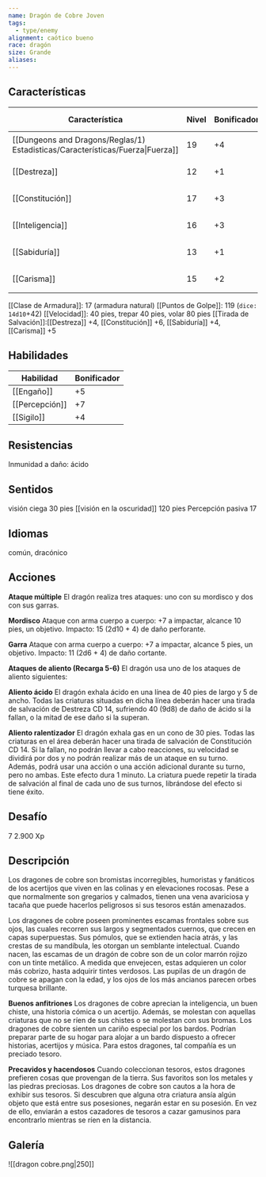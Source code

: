 ```yaml
---
name: Dragón de Cobre Joven
tags:
  - type/enemy
alignment: caótico bueno
race: dragón
size: Grande
aliases:
---
```


## Características

| Característica                                                                 | Nivel | Bonificador | Lanzar dado      |
| ------------------------------------------------------------------------------ | ----- | ----------- | ---------------- |
| [[Dungeons and Dragons/Reglas/1) Estadisticas/Características/Fuerza\|Fuerza]] | 19    | +4          | `dice: 1d20 + 0` |
| [[Destreza]]                                                                   | 12    | +1          | `dice: 1d20 + 0` |
| [[Constitución]]                                                               | 17    | +3          | `dice: 1d20 + 0` |
| [[Inteligencia]]                                                               | 16    | +3          | `dice: 1d20 + 0` |
| [[Sabiduría]]                                                                  | 13    | +1          | `dice: 1d20 + 0` |
| [[Carisma]]                                                                    | 15    | +2          | `dice: 1d20 + 0` |

[[Clase de Armadura]]: 17 (armadura natural)
[[Puntos de Golpe]]: 119 (`dice: 14d10`+42)
[[Velocidad]]: 40 pies, trepar 40 pies, volar 80 pies
[[Tirada de Salvación]]:[[Destreza]] +4, [[Constitución]] +6, [[Sabiduría]] +4, [[Carisma]] +5

## Habilidades

| Habilidad      | Bonificador |
| -------------- | ----------- |
| [[Engaño]]     | +5          |
| [[Percepción]] | +7          |
| [[Sigilo]]     | +4          |

## Resistencias

Inmunidad a daño: ácido

## Sentidos

visión ciega 30 pies
[[visión en la oscuridad]] 120 pies
Percepción pasiva 17

## Idiomas

común, dracónico

## Acciones

**Ataque múltiple**
El dragón realiza tres ataques: uno con su mordisco y dos con sus garras.

**Mordisco**
Ataque con arma cuerpo a cuerpo: +7 a impactar, alcance 10 pies, un objetivo. 
Impacto: 15 (2d10 + 4) de daño perforante.

**Garra**
Ataque con arma cuerpo a cuerpo: +7 a impactar, alcance 5 pies, un objetivo. 
Impacto: 11 (2d6 + 4) de daño cortante.


**Ataques de aliento (Recarga 5-6)**
El dragón usa uno de los ataques de aliento siguientes: 

**Aliento ácido**
El dragón exhala ácido en una línea de 40 pies de largo y 5 de ancho. Todas las criaturas situadas en dicha línea deberán hacer una tirada de salvación de Destreza CD 14, sufriendo 40 (9d8) de daño de ácido si la fallan, o la mitad de ese daño si la superan.

**Aliento ralentizador**
El dragón exhala gas en un cono de 30 pies. Todas las criaturas en el área deberán hacer una tirada de salvación de Constitución CD 14. Si la fallan, no podrán llevar a cabo reacciones, su velocidad se dividirá por dos y no podrán realizar más de un ataque en su turno. Además, podrá usar una acción o una acción adicional durante su turno, pero no ambas.
Este efecto dura 1 minuto. La criatura puede repetir la tirada de salvación al final de cada uno de sus turnos, librándose del efecto si tiene éxito.

## Desafío

7 2.900 Xp

## Descripción

Los dragones de cobre son bromistas incorregibles, humoristas y fanáticos de los acertijos que viven en las colinas y en elevaciones rocosas. Pese a que normalmente son gregarios y calmados, tienen una vena avariciosa y tacaña que puede hacerlos peligrosos si sus tesoros están amenazados.

Los dragones de cobre poseen prominentes escamas frontales sobre sus ojos, las cuales recorren sus largos y segmentados cuernos, que crecen en capas superpuestas. Sus pómulos, que se extienden hacia atrás, y las crestas de su mandíbula, les otorgan un semblante intelectual. Cuando nacen, las escamas de un dragón de cobre son de un color marrón rojizo con un tinte metálico. A medida que envejecen, estas adquieren un color más cobrizo, hasta adquirir tintes verdosos.
Las pupilas de un dragón de cobre se apagan con la edad, y los ojos de los más ancianos parecen orbes turquesa brillante.

**Buenos anfitriones**
Los dragones de cobre aprecian la inteligencia, un buen chiste, una historia cómica o un acertijo. Además, se molestan con aquellas criaturas que no se ríen de sus chistes o se molestan con sus bromas.
Los dragones de cobre sienten un cariño especial por los bardos. Podrían preparar parte de su hogar para alojar a un bardo dispuesto a ofrecer historias, acertijos y música. Para
estos dragones, tal compañía es un preciado tesoro.

**Precavidos y hacendosos**
Cuando coleccionan tesoros, estos dragones prefieren cosas que provengan de la tierra. Sus favoritos son los metales y las piedras preciosas.
Los dragones de cobre son cautos a la hora de exhibir sus tesoros. Si descubren que alguna otra criatura ansía algún objeto que está entre sus posesiones, negarán estar en su posesión. En vez de ello, enviarán a estos cazadores de tesoros a cazar gamusinos para encontrarlo mientras se ríen en la distancia.

## Galería

![[dragon cobre.png|250]]
